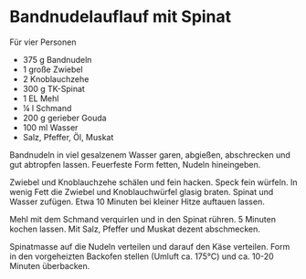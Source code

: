 Bandnudelauflauf mit Spinat
===========================

Für vier Personen

* 375 g Bandnudeln
* 1 große Zwiebel
* 2 Knoblauchzehe
* 300 g TK-Spinat
* 1 EL Mehl
* ¼ l Schmand
* 200 g gerieber Gouda
* 100 ml Wasser
* Salz, Pfeffer, Öl, Muskat

Bandnudeln in viel gesalzenem Wasser garen, abgießen, abschrecken und gut abtropfen lassen. Feuerfeste Form fetten, Nudeln hineingeben.

Zwiebel und Knoblauchzehe schälen und fein hacken. Speck fein würfeln. In wenig Fett die Zwiebel und Knoblauchwürfel glasig braten. Spinat und Wasser zufügen. Etwa 10 Minuten bei kleiner Hitze auftauen lassen.

Mehl mit dem Schmand verquirlen und in den Spinat rühren. 5 Minuten kochen lassen. Mit Salz, Pfeffer und Muskat dezent abschmecken.

Spinatmasse auf die Nudeln verteilen und darauf den Käse verteilen. Form in den vorgeheizten Backofen stellen (Umluft ca. 175°C) und ca. 10-20 Minuten überbacken.